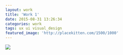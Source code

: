 ```yaml
---
layout: work
title: 'Work 1'
date: 2015-08-31 13:26:34
categories: work
tags: ux ui visual_design
featured_image: 'http://placekitten.com/1500/1000'
---
```


<div class="thework">
    <img src="http://placekitten.com/400/400" />
</div>
